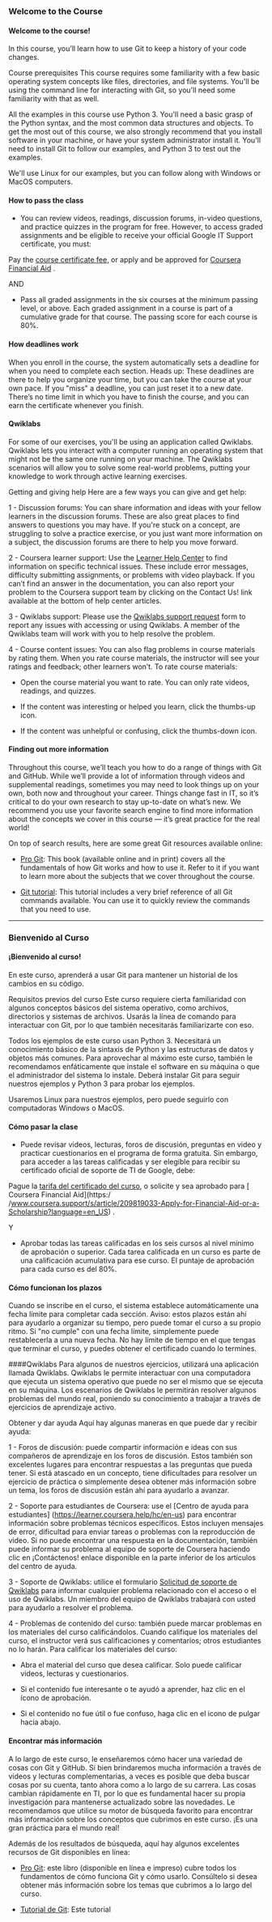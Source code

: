 ### Welcome to the Course
#### Welcome to the course!
In this course, you’ll learn how to use Git to keep a history of your code changes.

Course prerequisites
This course requires some familiarity with a few basic operating system concepts like files, directories, and file systems. You'll be using the command line for interacting with Git, so you'll need some familiarity with that as well.

All the examples in this course use Python 3. You'll need a basic grasp of the Python syntax, and the most common data structures and objects. To get the most out of this course, we also strongly recommend that you install software in your machine, or have your system administrator install it. You'll need to install Git to follow our examples, and Python 3 to test out the examples.

We'll use Linux for our examples, but you can follow along with Windows or MacOS computers.

#### How to pass the class
- You can review videos, readings, discussion forums, in-video questions, and practice quizzes in the program for free. However, to access graded assignments and be eligible to receive your official Google IT Support certificate, you must:

Pay the [course certificate fee](https://www.coursera.support/s/article/209818963-Payments-on-Coursera?language=en_US), or apply and be approved for [ Coursera Financial Aid](https://www.coursera.support/s/article/209819033-Apply-for-Financial-Aid-or-a-Scholarship?language=en_US)
.

AND

- Pass all graded assignments in the six courses at the minimum passing level, or above. Each graded assignment in a course is part of a cumulative grade for that course. The passing score for each course is 80%. 

#### How deadlines work
When you enroll in the course, the system automatically sets a deadline for when you need to complete each section. Heads up: These deadlines are there to help you organize your time, but you can take the course at your own pace. If you "miss" a deadline, you can just reset it to a new date. There’s no time limit in which you have to finish the course, and you can earn the certificate whenever you finish.

#### Qwiklabs
For some of our exercises, you'll be using an application called Qwiklabs. Qwiklabs lets you interact with a computer running an operating system that might not be the same one running on your machine. The Qwiklabs scenarios will allow you to solve some real-world problems, putting your knowledge to work through active learning exercises.

Getting and giving help
Here are a few ways you can give and get help: 

1 - Discussion forums: You can share information and ideas with your fellow learners in the discussion forums. These are also great places to find answers to questions you may have. If you're stuck on a concept, are struggling to solve a practice exercise, or you just want more information on a subject, the discussion forums are there to help you move forward.

2 - Coursera learner support: Use the [Learner Help Center](https://learner.coursera.help/hc/en-us) to find information on specific technical issues. These include error messages, difficulty submitting assignments, or problems with video playback. If you can’t find an answer in the documentation, you can also report your problem to the Coursera support team by clicking on the Contact Us! link available at the bottom of help center articles.

3 - Qwiklabs support: Please use the  [Qwiklabs support request](https://qwiklab.zendesk.com/hc/en-us/requests/new)  form to report any issues with accessing or using Qwiklabs. A member of the Qwiklabs team will work with you to help resolve the problem.

4 - Course content issues: You can also flag problems in course materials by rating them. When you rate course materials, the instructor will see your ratings and feedback; other learners won’t. To rate course materials:

- Open the course material you want to rate. You can only rate videos, readings, and quizzes.

- If the content was interesting or helped you learn, click the thumbs-up icon.

- If the content was unhelpful or confusing, click the thumbs-down icon.

#### Finding out more information
Throughout this course, we’ll teach you how to do a range of things with Git and GitHub. While we’ll provide a lot of information through videos and supplemental readings, sometimes you may need to look things up on your own, both now and throughout your career. Things change fast in IT, so it’s critical to do your own research to stay up-to-date on what’s new. We recommend you use your favorite search engine to find more information about the concepts we cover in this course — it’s great practice for the real world!

On top of search results, here are some great Git resources available online:

- [Pro Git](https://git-scm.com/book/en/v2): This book (available online and in print) covers all the fundamentals of how Git works and how to use it. Refer to it if you want to learn more about the subjects that we cover throughout the course.

- [Git tutorial](https://git-scm.com/docs/gittutorial): This tutorial includes a very brief reference of all Git commands available. You can use it to quickly review the commands that you need to use.

- ----

### Bienvenido al Curso
#### ¡Bienvenido al curso!
En este curso, aprenderá a usar Git para mantener un historial de los cambios en su código.

Requisitos previos del curso
Este curso requiere cierta familiaridad con algunos conceptos básicos del sistema operativo, como archivos, directorios y sistemas de archivos. Usarás la línea de comando para interactuar con Git, por lo que también necesitarás familiarizarte con eso.

Todos los ejemplos de este curso usan Python 3. Necesitará un conocimiento básico de la sintaxis de Python y las estructuras de datos y objetos más comunes. Para aprovechar al máximo este curso, también le recomendamos enfáticamente que instale el software en su máquina o que el administrador del sistema lo instale. Deberá instalar Git para seguir nuestros ejemplos y Python 3 para probar los ejemplos.

Usaremos Linux para nuestros ejemplos, pero puede seguirlo con computadoras Windows o MacOS.

#### Cómo pasar la clase
- Puede revisar videos, lecturas, foros de discusión, preguntas en video y practicar cuestionarios en el programa de forma gratuita. Sin embargo, para acceder a las tareas calificadas y ser elegible para recibir su certificado oficial de soporte de TI de Google, debe:

Pague la [tarifa del certificado del curso](https://www.coursera.support/s/article/209818963-Payments-on-Coursera?language=en_US), o solicite y sea aprobado para [ Coursera Financial Aid](https:/ /www.coursera.support/s/article/209819033-Apply-for-Financial-Aid-or-a-Scholarship?language=en_US)
.

Y

- Aprobar todas las tareas calificadas en los seis cursos al nivel mínimo de aprobación o superior. Cada tarea calificada en un curso es parte de una calificación acumulativa para ese curso. El puntaje de aprobación para cada curso es del 80%.

#### Cómo funcionan los plazos
Cuando se inscribe en el curso, el sistema establece automáticamente una fecha límite para completar cada sección. Aviso: estos plazos están ahí para ayudarlo a organizar su tiempo, pero puede tomar el curso a su propio ritmo. Si "no cumple" con una fecha límite, simplemente puede restablecerla a una nueva fecha. No hay límite de tiempo en el que tengas que terminar el curso, y puedes obtener el certificado cuando lo termines.

####Qwiklabs
Para algunos de nuestros ejercicios, utilizará una aplicación llamada Qwiklabs. Qwiklabs le permite interactuar con una computadora que ejecuta un sistema operativo que puede no ser el mismo que se ejecuta en su máquina. Los escenarios de Qwiklabs le permitirán resolver algunos problemas del mundo real, poniendo su conocimiento a trabajar a través de ejercicios de aprendizaje activo.

Obtener y dar ayuda
Aquí hay algunas maneras en que puede dar y recibir ayuda:

1 - Foros de discusión: puede compartir información e ideas con sus compañeros de aprendizaje en los foros de discusión. Estos también son excelentes lugares para encontrar respuestas a las preguntas que pueda tener. Si está atascado en un concepto, tiene dificultades para resolver un ejercicio de práctica o simplemente desea obtener más información sobre un tema, los foros de discusión están ahí para ayudarlo a avanzar.

2 - Soporte para estudiantes de Coursera: use el [Centro de ayuda para estudiantes] (https://learner.coursera.help/hc/en-us) para encontrar información sobre problemas técnicos específicos. Estos incluyen mensajes de error, dificultad para enviar tareas o problemas con la reproducción de video. Si no puede encontrar una respuesta en la documentación, también puede informar su problema al equipo de soporte de Coursera haciendo clic en ¡Contáctenos! enlace disponible en la parte inferior de los artículos del centro de ayuda.

3 - Soporte de Qwiklabs: utilice el formulario [Solicitud de soporte de Qwiklabs](https://qwiklab.zendesk.com/hc/en-us/requests/new) para informar cualquier problema relacionado con el acceso o el uso de Qwiklabs. Un miembro del equipo de Qwiklabs trabajará con usted para ayudarlo a resolver el problema.

4 - Problemas de contenido del curso: también puede marcar problemas en los materiales del curso calificándolos. Cuando califique los materiales del curso, el instructor verá sus calificaciones y comentarios; otros estudiantes no lo harán. Para calificar los materiales del curso:

- Abra el material del curso que desea calificar. Solo puede calificar videos, lecturas y cuestionarios.

- Si el contenido fue interesante o te ayudó a aprender, haz clic en el ícono de aprobación.

- Si el contenido no fue útil o fue confuso, haga clic en el icono de pulgar hacia abajo.

#### Encontrar más información
A lo largo de este curso, le enseñaremos cómo hacer una variedad de cosas con Git y GitHub. Si bien brindaremos mucha información a través de videos y lecturas complementarias, a veces es posible que deba buscar cosas por su cuenta, tanto ahora como a lo largo de su carrera. Las cosas cambian rápidamente en TI, por lo que es fundamental hacer su propia investigación para mantenerse actualizado sobre las novedades. Le recomendamos que utilice su motor de búsqueda favorito para encontrar más información sobre los conceptos que cubrimos en este curso. ¡Es una gran práctica para el mundo real!

Además de los resultados de búsqueda, aquí hay algunos excelentes recursos de Git disponibles en línea:

- [Pro Git](https://git-scm.com/book/en/v2): este libro (disponible en línea e impreso) cubre todos los fundamentos de cómo funciona Git y cómo usarlo. Consúltelo si desea obtener más información sobre los temas que cubrimos a lo largo del curso.

- [Tutorial de Git](https://git-scm.com/docs/gittutorial): Este tutorial
